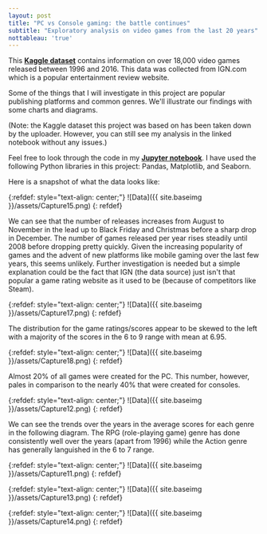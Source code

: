 ```yaml
---
layout: post
title: "PC vs Console gaming: the battle continues"
subtitle: "Exploratory analysis on video games from the last 20 years"
nottableau: 'true'
---
```



This **[Kaggle dataset](https://www.kaggle.com/egrinstein/20-years-of-games)** contains information on over 18,000 video games released between 1996 and 2016. This data was collected from IGN.com which is a popular entertainment review website.

Some of the things that I will investigate in this project are popular publishing platforms and common genres. We'll illustrate our findings with some charts and diagrams.

(Note: the Kaggle dataset this project was based on has been taken down by the uploader. However, you can still see my analysis in the linked notebook without any issues.)

Feel free to look through the code in my **[Jupyter notebook](https://nbviewer.jupyter.org/github/h2kh/video_game_exploratory/blob/master/game-analysis.ipynb)**. I have used the following Python libraries in this project: Pandas, Matplotlib, and Seaborn.

Here is a snapshot of what the data looks like: 

{:refdef: style="text-align: center;"}
![Data]({{ site.baseimg }}/assets/Capture15.png)
{: refdef}

We can see that the number of releases increases from August to November in the lead up to Black Friday and Christmas before a sharp drop in December. The number of games released per year rises steadily until 2008 before dropping pretty quickly. Given the increasing popularity of games and the advent of new platforms like mobile gaming over the last few years, this seems unlikely. Further investigation is needed but a simple explanation could be the fact that IGN (the data source) just isn't that popular a game rating website as it used to be (because of competitors like Steam).

{:refdef: style="text-align: center;"}
![Data]({{ site.baseimg }}/assets/Capture17.png)
{: refdef}

The distribution for the game ratings/scores appear to be skewed to the left with a majority of the scores in the 6 to 9 range with mean at 6.95.

{:refdef: style="text-align: center;"}
![Data]({{ site.baseimg }}/assets/Capture18.png)
{: refdef}

Almost 20% of all games were created for the PC. This number, however, pales in comparison to the nearly 40% that were created for consoles.

{:refdef: style="text-align: center;"}
![Data]({{ site.baseimg }}/assets/Capture12.png)
{: refdef}

We can see the trends over the years in the average scores for each genre in the following diagram. The RPG (role-playing game) genre has done consistently well over the years (apart from 1996) while the Action genre has generally languished in the 6 to 7 range.

{:refdef: style="text-align: center;"}
![Data]({{ site.baseimg }}/assets/Capture11.png)
{: refdef}

{:refdef: style="text-align: center;"}
![Data]({{ site.baseimg }}/assets/Capture13.png)
{: refdef}

{:refdef: style="text-align: center;"}
![Data]({{ site.baseimg }}/assets/Capture14.png)
{: refdef}




